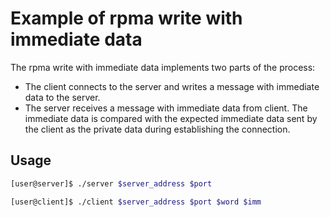 Example of rpma write with immediate data
===

The rpma write with immediate data implements two parts of the process:
- The client connects to the server and writes a message with immediate
data to the server.
- The server receives a message with immediate data from client.
The immediate data is compared with the expected immediate data sent
by the client as the private data during establishing the connection.

## Usage

```bash
[user@server]$ ./server $server_address $port
```

```bash
[user@client]$ ./client $server_address $port $word $imm
```
